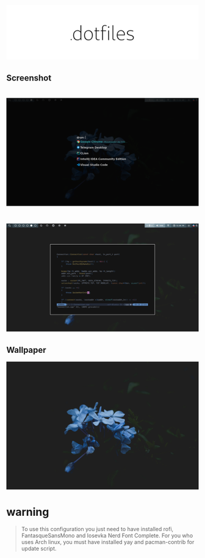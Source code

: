 # ![dotfiles](Screenshot/dot.png)


## Screenshot
# ![screenshot](Screenshot/rofi-screenshot.png)
# ![screenshot](Screenshot/vim-screenshot.png)

## Wallpaper
![wallpaper](Screenshot/Wallpaper.jpeg)

# warning
 > To use this configuration you just need to have installed rofi, FantasqueSansMono and Iosevka Nerd Font Complete.
 > For you who uses Arch linux, you must have installed yay and pacman-contrib for update script.
 >
